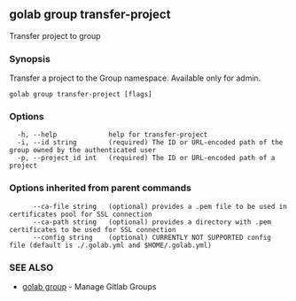 ## golab group transfer-project

Transfer project to group

### Synopsis


Transfer a project to the Group namespace. Available only for admin.

```
golab group transfer-project [flags]
```

### Options

```
  -h, --help             help for transfer-project
  -i, --id string        (required) The ID or URL-encoded path of the group owned by the authenticated user
  -p, --project_id int   (required) The ID or URL-encoded path of a project
```

### Options inherited from parent commands

```
      --ca-file string   (optional) provides a .pem file to be used in certificates pool for SSL connection
      --ca-path string   (optional) provides a directory with .pem certificates to be used for SSL connection
      --config string    (optional) CURRENTLY NOT SUPPORTED config file (default is ./.golab.yml and $HOME/.golab.yml)
```

### SEE ALSO
* [golab group](golab_group.md)	 - Manage Gitlab Groups

